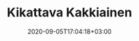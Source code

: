 ---
title: "Kikattava Kakkiainen"
date: 2020-09-05T17:04:18+03:00
type: route
category: "route"
route_type: "boulder"
sector_weight: 2
link_27crags: https://27crags.com/crags/veikkola/routes/kikattava-kakkiainen
---